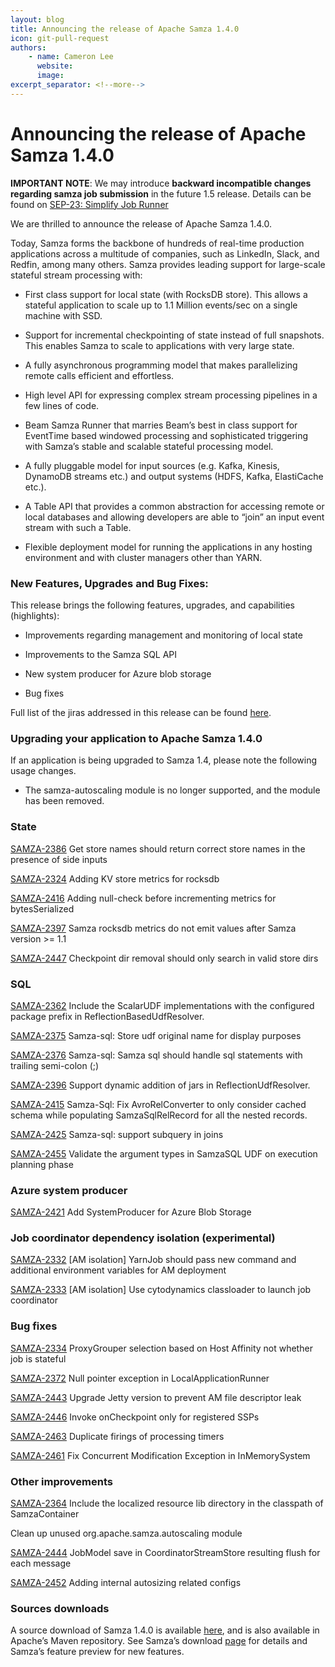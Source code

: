 ```yaml
---
layout: blog
title: Announcing the release of Apache Samza 1.4.0
icon: git-pull-request
authors:
    - name: Cameron Lee
      website:
      image:
excerpt_separator: <!--more-->
---
```


<!--
   Licensed to the Apache Software Foundation (ASF) under one or more
   contributor license agreements.  See the NOTICE file distributed with
   this work for additional information regarding copyright ownership.
   The ASF licenses this file to You under the Apache License, Version 2.0
   (the "License"); you may not use this file except in compliance with
   the License.  You may obtain a copy of the License at

       http://www.apache.org/licenses/LICENSE-2.0

   Unless required by applicable law or agreed to in writing, software
   distributed under the License is distributed on an "AS IS" BASIS,
   WITHOUT WARRANTIES OR CONDITIONS OF ANY KIND, either express or implied.
   See the License for the specific language governing permissions and
   limitations under the License.
-->

# **Announcing the release of Apache Samza 1.4.0**


<!--more-->

**IMPORTANT NOTE**: We may introduce **backward incompatible changes regarding samza job submission** in the future 1.5 release. Details can be found on [SEP-23: Simplify Job Runner](https://cwiki.apache.org/confluence/display/SAMZA/SEP-23%3A+Simplify+Job+Runner)

We are thrilled to announce the release of Apache Samza 1.4.0.

Today, Samza forms the backbone of hundreds of real-time production applications across a multitude of companies, such as LinkedIn, Slack, and Redfin, among many others. Samza provides leading support for large-scale stateful stream processing with:

* First class support for local state (with RocksDB store). This allows a stateful application to scale up to 1.1 Million events/sec on a single machine with SSD.

* Support for incremental checkpointing of state instead of full snapshots. This enables Samza to scale to applications with very large state.

* A fully asynchronous programming model that makes parallelizing remote calls efficient and effortless.

* High level API for expressing complex stream processing pipelines in a few lines of code.

* Beam Samza Runner that marries Beam’s best in class support for EventTime based windowed processing and sophisticated triggering with Samza’s stable and scalable stateful processing model.

* A fully pluggable model for input sources (e.g. Kafka, Kinesis, DynamoDB streams etc.) and output systems (HDFS, Kafka, ElastiCache etc.).

* A Table API that provides a common abstraction for accessing remote or local databases and allowing developers are able to “join” an input event stream with such a Table.

* Flexible deployment model for running the applications in any hosting environment and with cluster managers other than YARN.

### New Features, Upgrades and Bug Fixes:
This release brings the following features, upgrades, and capabilities (highlights):

* Improvements regarding management and monitoring of local state

* Improvements to the Samza SQL API

* New system producer for Azure blob storage

* Bug fixes

Full list of the jiras addressed in this release can be found [here](https://issues.apache.org/jira/issues/?jql=project%20%3D%20SAMZA%20and%20fixVersion%20in%20(1.4)).

### Upgrading your application to Apache Samza 1.4.0
If an application is being upgraded to Samza 1.4, please note the following usage changes.

* The samza-autoscaling module is no longer supported, and the module has been removed.

### State
[SAMZA-2386](https://issues.apache.org/jira/browse/SAMZA-2386) Get store names should return correct store names in the presence of side inputs

[SAMZA-2324](https://issues.apache.org/jira/browse/SAMZA-2324) Adding KV store metrics for rocksdb

[SAMZA-2416](https://issues.apache.org/jira/browse/SAMZA-2416) Adding null-check before incrementing metrics for bytesSerialized

[SAMZA-2397](https://issues.apache.org/jira/browse/SAMZA-2397) Samza rocksdb metrics do not emit values after Samza version >= 1.1

[SAMZA-2447](https://issues.apache.org/jira/browse/SAMZA-2447) Checkpoint dir removal should only search in valid store dirs

### SQL
[SAMZA-2362](https://issues.apache.org/jira/browse/SAMZA-2362) Include the ScalarUDF implementations with the configured package prefix in ReflectionBasedUdfResolver.

[SAMZA-2375](https://issues.apache.org/jira/browse/SAMZA-2375) Samza-sql: Store udf original name for display purposes

[SAMZA-2376](https://issues.apache.org/jira/browse/SAMZA-2376) Samza-sql: Samza sql should handle sql statements with trailing semi-colon (;)

[SAMZA-2396](https://issues.apache.org/jira/browse/SAMZA-2396) Support dynamic addition of jars in ReflectionUdfResolver.

[SAMZA-2415](https://issues.apache.org/jira/browse/SAMZA-2415) Samza-Sql: Fix AvroRelConverter to only consider cached schema while populating SamzaSqlRelRecord for all the nested records.

[SAMZA-2425](https://issues.apache.org/jira/browse/SAMZA-2425) Samza-sql: support subquery in joins

[SAMZA-2455](https://issues.apache.org/jira/browse/SAMZA-2455) Validate the argument types in SamzaSQL UDF on execution planning phase

### Azure system producer
[SAMZA-2421](https://issues.apache.org/jira/browse/SAMZA-2421) Add SystemProducer for Azure Blob Storage

### Job coordinator dependency isolation (experimental)
[SAMZA-2332](https://issues.apache.org/jira/browse/SAMZA-2332) [AM isolation] YarnJob should pass new command and additional environment variables for AM deployment

[SAMZA-2333](https://issues.apache.org/jira/browse/SAMZA-2333) [AM isolation] Use cytodynamics classloader to launch job coordinator

### Bug fixes

[SAMZA-2334](https://issues.apache.org/jira/browse/SAMZA-2334) ProxyGrouper selection based on Host Affinity not whether job is stateful

[SAMZA-2372](https://issues.apache.org/jira/browse/SAMZA-2372) Null pointer exception in LocalApplicationRunner

[SAMZA-2443](https://issues.apache.org/jira/browse/SAMZA-2443) Upgrade Jetty version to prevent AM file descriptor leak

[SAMZA-2446](https://issues.apache.org/jira/browse/SAMZA-2446) Invoke onCheckpoint only for registered SSPs

[SAMZA-2463](https://issues.apache.org/jira/browse/SAMZA-2463) Duplicate firings of processing timers

[SAMZA-2461](https://issues.apache.org/jira/browse/SAMZA-2461) Fix Concurrent Modification Exception in InMemorySystem

### Other improvements
[SAMZA-2364](https://issues.apache.org/jira/browse/SAMZA-2364) Include the localized resource lib directory in the classpath of SamzaContainer

Clean up unused org.apache.samza.autoscaling module

[SAMZA-2444](https://issues.apache.org/jira/browse/SAMZA-2444) JobModel save in CoordinatorStreamStore resulting flush for each message

[SAMZA-2452](https://issues.apache.org/jira/browse/SAMZA-2452) Adding internal autosizing related configs

### Sources downloads
A source download of Samza 1.4.0 is available [here](https://dist.apache.org/repos/dist/release/samza/1.4.0/), and is also available in Apache’s Maven repository. See Samza’s download [page](https://samza.apache.org/startup/download/) for details and Samza’s feature preview for new features.

